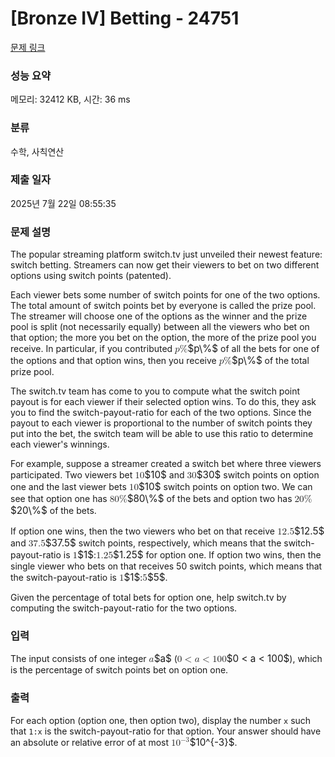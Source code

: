 # [Bronze IV] Betting - 24751 

[문제 링크](https://www.acmicpc.net/problem/24751) 

### 성능 요약

메모리: 32412 KB, 시간: 36 ms

### 분류

수학, 사칙연산

### 제출 일자

2025년 7월 22일 08:55:35

### 문제 설명

<p>The popular streaming platform switch.tv just unveiled their newest feature: switch betting.  Streamers can now get their viewers to bet on two different options using switch points (patented).</p>

<p>Each viewer bets some number of switch points for one of the two options. The total amount of switch points bet by everyone is called the prize pool. The streamer will choose one of the options as the winner and the prize pool is split (not necessarily equally) between all the viewers who bet on that option; the more you bet on the option, the more of the prize pool you receive. In particular, if you contributed <mjx-container class="MathJax" jax="CHTML" style="font-size: 109%; position: relative;"><mjx-math class="MJX-TEX" aria-hidden="true"><mjx-mi class="mjx-i"><mjx-c class="mjx-c1D45D TEX-I"></mjx-c></mjx-mi><mjx-mi class="mjx-n"><mjx-c class="mjx-c25"></mjx-c></mjx-mi></mjx-math><mjx-assistive-mml unselectable="on" display="inline"><math xmlns="http://www.w3.org/1998/Math/MathML"><mi>p</mi><mi mathvariant="normal">%</mi></math></mjx-assistive-mml><span aria-hidden="true" class="no-mathjax mjx-copytext">$p\%$</span></mjx-container> of all the bets for one of the options and that option wins, then you receive <mjx-container class="MathJax" jax="CHTML" style="font-size: 109%; position: relative;"><mjx-math class="MJX-TEX" aria-hidden="true"><mjx-mi class="mjx-i"><mjx-c class="mjx-c1D45D TEX-I"></mjx-c></mjx-mi><mjx-mi class="mjx-n"><mjx-c class="mjx-c25"></mjx-c></mjx-mi></mjx-math><mjx-assistive-mml unselectable="on" display="inline"><math xmlns="http://www.w3.org/1998/Math/MathML"><mi>p</mi><mi mathvariant="normal">%</mi></math></mjx-assistive-mml><span aria-hidden="true" class="no-mathjax mjx-copytext">$p\%$</span></mjx-container> of the total prize pool.</p>

<p>The switch.tv team has come to you to compute what the switch point payout is for each viewer if their selected option wins. To do this, they ask you to find the switch-payout-ratio for each of the two options. Since the payout to each viewer is proportional to the number of switch points they put into the bet, the switch team will be able to use this ratio to determine each viewer's winnings.</p>

<p>For example, suppose a streamer created a switch bet where three viewers participated. Two viewers bet <mjx-container class="MathJax" jax="CHTML" style="font-size: 109%; position: relative;"><mjx-math class="MJX-TEX" aria-hidden="true"><mjx-mn class="mjx-n"><mjx-c class="mjx-c31"></mjx-c><mjx-c class="mjx-c30"></mjx-c></mjx-mn></mjx-math><mjx-assistive-mml unselectable="on" display="inline"><math xmlns="http://www.w3.org/1998/Math/MathML"><mn>10</mn></math></mjx-assistive-mml><span aria-hidden="true" class="no-mathjax mjx-copytext">$10$</span></mjx-container> and <mjx-container class="MathJax" jax="CHTML" style="font-size: 109%; position: relative;"><mjx-math class="MJX-TEX" aria-hidden="true"><mjx-mn class="mjx-n"><mjx-c class="mjx-c33"></mjx-c><mjx-c class="mjx-c30"></mjx-c></mjx-mn></mjx-math><mjx-assistive-mml unselectable="on" display="inline"><math xmlns="http://www.w3.org/1998/Math/MathML"><mn>30</mn></math></mjx-assistive-mml><span aria-hidden="true" class="no-mathjax mjx-copytext">$30$</span></mjx-container> switch points on option one and the last viewer bets <mjx-container class="MathJax" jax="CHTML" style="font-size: 109%; position: relative;"><mjx-math class="MJX-TEX" aria-hidden="true"><mjx-mn class="mjx-n"><mjx-c class="mjx-c31"></mjx-c><mjx-c class="mjx-c30"></mjx-c></mjx-mn></mjx-math><mjx-assistive-mml unselectable="on" display="inline"><math xmlns="http://www.w3.org/1998/Math/MathML"><mn>10</mn></math></mjx-assistive-mml><span aria-hidden="true" class="no-mathjax mjx-copytext">$10$</span></mjx-container> switch points on option two. We can see that option one has <mjx-container class="MathJax" jax="CHTML" style="font-size: 109%; position: relative;"><mjx-math class="MJX-TEX" aria-hidden="true"><mjx-mn class="mjx-n"><mjx-c class="mjx-c38"></mjx-c><mjx-c class="mjx-c30"></mjx-c></mjx-mn><mjx-mi class="mjx-n"><mjx-c class="mjx-c25"></mjx-c></mjx-mi></mjx-math><mjx-assistive-mml unselectable="on" display="inline"><math xmlns="http://www.w3.org/1998/Math/MathML"><mn>80</mn><mi mathvariant="normal">%</mi></math></mjx-assistive-mml><span aria-hidden="true" class="no-mathjax mjx-copytext">$80\%$</span></mjx-container> of the bets and option two has <mjx-container class="MathJax" jax="CHTML" style="font-size: 109%; position: relative;"><mjx-math class="MJX-TEX" aria-hidden="true"><mjx-mn class="mjx-n"><mjx-c class="mjx-c32"></mjx-c><mjx-c class="mjx-c30"></mjx-c></mjx-mn><mjx-mi class="mjx-n"><mjx-c class="mjx-c25"></mjx-c></mjx-mi></mjx-math><mjx-assistive-mml unselectable="on" display="inline"><math xmlns="http://www.w3.org/1998/Math/MathML"><mn>20</mn><mi mathvariant="normal">%</mi></math></mjx-assistive-mml><span aria-hidden="true" class="no-mathjax mjx-copytext">$20\%$</span></mjx-container> of the bets.</p>

<p>If option one wins, then the two viewers who bet on that receive <mjx-container class="MathJax" jax="CHTML" style="font-size: 109%; position: relative;"><mjx-math class="MJX-TEX" aria-hidden="true"><mjx-mn class="mjx-n"><mjx-c class="mjx-c31"></mjx-c><mjx-c class="mjx-c32"></mjx-c><mjx-c class="mjx-c2E"></mjx-c><mjx-c class="mjx-c35"></mjx-c></mjx-mn></mjx-math><mjx-assistive-mml unselectable="on" display="inline"><math xmlns="http://www.w3.org/1998/Math/MathML"><mn>12.5</mn></math></mjx-assistive-mml><span aria-hidden="true" class="no-mathjax mjx-copytext">$12.5$</span></mjx-container> and <mjx-container class="MathJax" jax="CHTML" style="font-size: 109%; position: relative;"><mjx-math class="MJX-TEX" aria-hidden="true"><mjx-mn class="mjx-n"><mjx-c class="mjx-c33"></mjx-c><mjx-c class="mjx-c37"></mjx-c><mjx-c class="mjx-c2E"></mjx-c><mjx-c class="mjx-c35"></mjx-c></mjx-mn></mjx-math><mjx-assistive-mml unselectable="on" display="inline"><math xmlns="http://www.w3.org/1998/Math/MathML"><mn>37.5</mn></math></mjx-assistive-mml><span aria-hidden="true" class="no-mathjax mjx-copytext">$37.5$</span></mjx-container> switch points, respectively, which means that the switch-payout-ratio is <mjx-container class="MathJax" jax="CHTML" style="font-size: 109%; position: relative;"><mjx-math class="MJX-TEX" aria-hidden="true"><mjx-mn class="mjx-n"><mjx-c class="mjx-c31"></mjx-c></mjx-mn></mjx-math><mjx-assistive-mml unselectable="on" display="inline"><math xmlns="http://www.w3.org/1998/Math/MathML"><mn>1</mn></math></mjx-assistive-mml><span aria-hidden="true" class="no-mathjax mjx-copytext">$1$</span></mjx-container>:<mjx-container class="MathJax" jax="CHTML" style="font-size: 109%; position: relative;"><mjx-math class="MJX-TEX" aria-hidden="true"><mjx-mn class="mjx-n"><mjx-c class="mjx-c31"></mjx-c><mjx-c class="mjx-c2E"></mjx-c><mjx-c class="mjx-c32"></mjx-c><mjx-c class="mjx-c35"></mjx-c></mjx-mn></mjx-math><mjx-assistive-mml unselectable="on" display="inline"><math xmlns="http://www.w3.org/1998/Math/MathML"><mn>1.25</mn></math></mjx-assistive-mml><span aria-hidden="true" class="no-mathjax mjx-copytext">$1.25$</span></mjx-container> for option one. If option two wins, then the single viewer who bets on that receives 50 switch points, which means that the switch-payout-ratio is <mjx-container class="MathJax" jax="CHTML" style="font-size: 109%; position: relative;"><mjx-math class="MJX-TEX" aria-hidden="true"><mjx-mn class="mjx-n"><mjx-c class="mjx-c31"></mjx-c></mjx-mn></mjx-math><mjx-assistive-mml unselectable="on" display="inline"><math xmlns="http://www.w3.org/1998/Math/MathML"><mn>1</mn></math></mjx-assistive-mml><span aria-hidden="true" class="no-mathjax mjx-copytext">$1$</span></mjx-container>:<mjx-container class="MathJax" jax="CHTML" style="font-size: 109%; position: relative;"><mjx-math class="MJX-TEX" aria-hidden="true"><mjx-mn class="mjx-n"><mjx-c class="mjx-c35"></mjx-c></mjx-mn></mjx-math><mjx-assistive-mml unselectable="on" display="inline"><math xmlns="http://www.w3.org/1998/Math/MathML"><mn>5</mn></math></mjx-assistive-mml><span aria-hidden="true" class="no-mathjax mjx-copytext">$5$</span></mjx-container>.</p>

<p>Given the percentage of total bets for option one, help switch.tv by computing the switch-payout-ratio for the two options.</p>

### 입력 

 <p>The input consists of one integer <mjx-container class="MathJax" jax="CHTML" style="font-size: 109%; position: relative;"><mjx-math class="MJX-TEX" aria-hidden="true"><mjx-mi class="mjx-i"><mjx-c class="mjx-c1D44E TEX-I"></mjx-c></mjx-mi></mjx-math><mjx-assistive-mml unselectable="on" display="inline"><math xmlns="http://www.w3.org/1998/Math/MathML"><mi>a</mi></math></mjx-assistive-mml><span aria-hidden="true" class="no-mathjax mjx-copytext">$a$</span></mjx-container> (<mjx-container class="MathJax" jax="CHTML" style="font-size: 109%; position: relative;"><mjx-math class="MJX-TEX" aria-hidden="true"><mjx-mn class="mjx-n"><mjx-c class="mjx-c30"></mjx-c></mjx-mn><mjx-mo class="mjx-n" space="4"><mjx-c class="mjx-c3C"></mjx-c></mjx-mo><mjx-mi class="mjx-i" space="4"><mjx-c class="mjx-c1D44E TEX-I"></mjx-c></mjx-mi><mjx-mo class="mjx-n" space="4"><mjx-c class="mjx-c3C"></mjx-c></mjx-mo><mjx-mn class="mjx-n" space="4"><mjx-c class="mjx-c31"></mjx-c><mjx-c class="mjx-c30"></mjx-c><mjx-c class="mjx-c30"></mjx-c></mjx-mn></mjx-math><mjx-assistive-mml unselectable="on" display="inline"><math xmlns="http://www.w3.org/1998/Math/MathML"><mn>0</mn><mo><</mo><mi>a</mi><mo><</mo><mn>100</mn></math></mjx-assistive-mml><span aria-hidden="true" class="no-mathjax mjx-copytext">$0 < a < 100$</span></mjx-container>), which is the percentage of switch points bet on option one.</p>

### 출력 

 <p>For each option (option one, then option two), display the number <code>x</code> such that <code>1:x</code> is the switch-payout-ratio for that option. Your answer should have an absolute or relative error of at most <mjx-container class="MathJax" jax="CHTML" style="font-size: 109%; position: relative;"><mjx-math class="MJX-TEX" aria-hidden="true"><mjx-msup><mjx-mn class="mjx-n"><mjx-c class="mjx-c31"></mjx-c><mjx-c class="mjx-c30"></mjx-c></mjx-mn><mjx-script style="vertical-align: 0.393em;"><mjx-texatom size="s" texclass="ORD"><mjx-mo class="mjx-n"><mjx-c class="mjx-c2212"></mjx-c></mjx-mo><mjx-mn class="mjx-n"><mjx-c class="mjx-c33"></mjx-c></mjx-mn></mjx-texatom></mjx-script></mjx-msup></mjx-math><mjx-assistive-mml unselectable="on" display="inline"><math xmlns="http://www.w3.org/1998/Math/MathML"><msup><mn>10</mn><mrow data-mjx-texclass="ORD"><mo>−</mo><mn>3</mn></mrow></msup></math></mjx-assistive-mml><span aria-hidden="true" class="no-mathjax mjx-copytext">$10^{-3}$</span></mjx-container>.</p>


